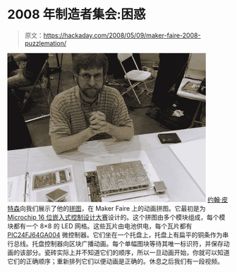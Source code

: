 # 2008 年制造者集会:困惑

> 原文：<https://hackaday.com/2008/05/09/maker-faire-2008-puzzlemation/>

![](img/39abb5c5895d43e9995b1d7dd48c6377.png)
[约翰·皮特森](http://www.saccade.com/)向我们展示了他的[拼图](http://www.saccade.com/writing/projects/Puzzlemation/Puzzlemation.html)，在 Maker Faire 上的动画拼图。它最初是为 [Microchip 16 位嵌入式控制设计大赛](http://www.circuitcellar.com/microchip2007/)设计的。这个拼图由多个模块组成，每个模块都有一个 8×8 的 LED 网格。这些瓦片由电池供电，每个瓦片都有 [PIC24FJ64GA004](http://www.microchip.com/stellent/idcplg?IdcService=SS_GET_PAGE&nodeId=1335&dDocName=en026375) 微控制器。它们坐在一个托盘上，托盘上有扁平的铜条作为串行总线。托盘控制器向区块广播动画。每个单幅图块等待其唯一标识符，并保存动画的该部分。瓷砖实际上并不知道它们的顺序，所以一旦动画开始，你就可以知道它们的正确顺序；重新排列它们以便动画是正确的。休息之后我们有一段视频。
